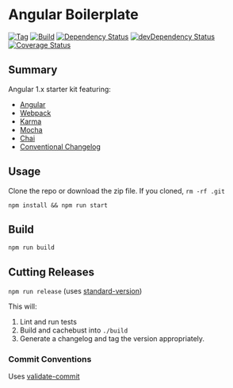 # Angular Boilerplate

[![Tag](https://img.shields.io/github/tag/paradox41/app-template.svg?style=flat)](https://github.com/paradox41/app-template)
[![Build](https://travis-ci.org/paradox41/app-template.svg)](https://travis-ci.org/paradox41/app-template)
[![Dependency Status](https://david-dm.org/paradox41/app-template.svg)](https://david-dm.org/paradox41/app-template)
[![devDependency Status](https://david-dm.org/paradox41/app-template/dev-status.svg)](https://david-dm.org/paradox41/app-template#info=devDependencies)
[![Coverage Status](https://coveralls.io/repos/paradox41/app-template/badge.svg?branch=master&service=github)](https://coveralls.io/github/paradox41/app-template?branch=master)

## Summary

Angular 1.x starter kit featuring:
- [Angular](https://angularjs.org/)
- [Webpack](https://webpack.github.io/)
- [Karma](https://karma-runner.github.io/)
- [Mocha](http://mochajs.org/)
- [Chai](http://chaijs.com/)
- [Conventional Changelog](https://github.com/ajoslin/conventional-changelog)

## Usage

Clone the repo or download the zip file. If you cloned, `rm -rf .git`

`npm install && npm run start`

## Build

`npm run build`

## Cutting Releases

`npm run release` (uses [standard-version](https://www.npmjs.com/package/standard-version))

This will:

1. Lint and run tests
2. Build and cachebust into `./build`
3. Generate a changelog and tag the version appropriately.

### Commit Conventions

Uses [validate-commit](https://github.com/paradox41/validate-commit)
